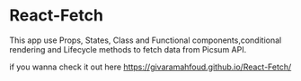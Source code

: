 # React-Fetch

This app use Props, States, Class and Functional components,conditional rendering and Lifecycle methods to fetch data from Picsum API.

if you wanna check it out here https://givaramahfoud.github.io/React-Fetch/

